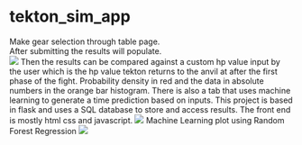 # tekton_sim_app
Make gear selection through table page.\
After submitting the results will populate.\
<img src="https://i.imgur.com/ZTvx1F8.gif">
Then the results can be compared against a custom hp value input by the user which is the hp value tekton returns to the anvil at after the first phase of the fight.
Probability density in red and the data in absolute numbers in the orange bar histogram.
There is also a tab that uses machine learning to generate a time prediction based on inputs.
This project is based in flask and uses a SQL database to store and access results. The front end is mostly html css and javascript.
<img src="https://i.imgur.com/o7NPnRi.png">
Machine Learning plot using Random Forest Regression
<img src="https://imgur.com/Xc6sfLb.png">
